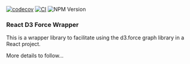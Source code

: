 [![codecov](https://codecov.io/gh/buchananwill/react-d3-force-graph/graph/badge.svg?token=R251TWK9N9)](https://codecov.io/gh/buchananwill/react-d3-force-graph)
[![CI](https://github.com/buchananwill/react-d3-force-graph/actions/workflows/main.yml/badge.svg)](https://github.com/buchananwill/react-d3-force-graph/actions/workflows/main.yml)
![NPM Version](https://img.shields.io/npm/v/react-d3-force-wrapper)


### React D3 Force Wrapper
This is a wrapper library to facilitate using the d3.force graph library in a React project.

More details to follow...